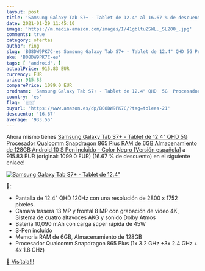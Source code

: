 ```yaml
---
layout: post
title: 'Samsung Galaxy Tab S7+ - Tablet de 12.4" al 16.67 % de descuento'
date: 2021-01-29 11:45:10
image: 'https://m.media-amazon.com/images/I/41gbltuZSWL._SL200_.jpg'
comments: true
category: ofertas
author: ring
slug: 'B08DW9PK7C-es Samsung Galaxy Tab S7+ - Tablet de 12.4" QHD 5G Procesador...'
sku: 'B08DW9PK7C-es'
tags: [ 'android', ]
actualPrice: 915.83 EUR
currency: EUR
price: 915.83
comparePrice: 1099.0 EUR
prodname: 'Samsung Galaxy Tab S7+ - Tablet de 12.4" QHD  5G  Procesador Qualcomm Snapdragon 865 Plus  RAM de 6GB  Almacenamiento de 128GB  Android 10  S Pen incluido  - Color Negro [Versión española]'
country: 'es'
flag: '🇪🇸'
buyurl: 'https://www.amazon.es/dp/B08DW9PK7C/?tag=tolees-21'
descuento: '16.67'
average: '933.55'
---
```


Ahora mismo tienes [Samsung Galaxy Tab S7+ - Tablet de 12.4" QHD  5G  Procesador Qualcomm Snapdragon 865 Plus  RAM de 6GB  Almacenamiento de 128GB  Android 10  S Pen incluido  - Color Negro [Versión española]](https://www.amazon.es/dp/B08DW9PK7C/?tag=tolees-21) a 915.83 EUR (original: 1099.0 EUR) (16.67 %  de descuento) en el siguiente enlace!

[![Samsung Galaxy Tab S7+ - Tablet de 12.4"](https://m.media-amazon.com/images/I/41gbltuZSWL._SL200_.jpg)](https://www.amazon.es/dp/B08DW9PK7C/?tag=tolees-21)

🔎:

- Pantalla de 12.4" QHD 120Hz con una resolución de 2800 x 1752 píxeles.
- Cámara trasera 13 MP y frontal 8 MP con grabación de video 4K, Sistema de cuatro altavoces AKG y sonido Dolby Atmos
- Batería 10,090 mAh con carga súper rápida de 45W
- S-Pen incluido
- Memoria RAM de 6GB, Almacenamiento de 128GB
- Procesador Qualcomm Snapdragon 865 Plus (1x 3.2 GHz +3x 2.4 GHz + 4x 1.8 GHz)

[🛒 Visítala!!!](https://www.amazon.es/dp/B08DW9PK7C/?tag=tolees-21)
